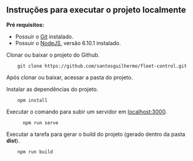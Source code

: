 ## Instruções para executar o projeto localmente

**Pré requisitos:**
* Possuir o [Git](https://git-scm.com/) instalado.
* Possuir o [NodeJS](https://nodejs.org/en/), versão 6.10.1 instalado.

Clonar ou baixar o projeto do Github.
```
    git clone https://github.com/santosguilherme/fleet-control.git
```
Após clonar ou baixar, acessar a pasta do projeto.

Instalar as dependências do projeto.
```
    npm install
```

Executar o comando para subir um servidor em [localhost:3000](http://localhost:3000/).
```
      npm run serve
  ```

Executar a tarefa para gerar o build do projeto (gerado dentro da pasta **dist**).
```
    npm run build
```
